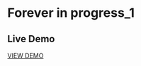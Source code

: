 # Forever in progress_1


## Live Demo

[VIEW DEMO](https://patriciamasioni.github.io/Cupcake-recepy)
